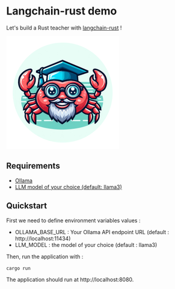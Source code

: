 # Langchain-rust demo

Let's build a Rust teacher with [langchain-rust](https://github.com/Abraxas-365/langchain-rust) !

![feris logo](./src/public/assets/img/ferris_teacher.png)

## Requirements

- [Ollama](https://ollama.com/)
- [LLM model of your choice (default: llama3)](https://ollama.com/library)

## Quickstart

First we need to define environment variables values :
- OLLAMA_BASE_URL : Your Ollama API endpoint URL (default : http://localhost:11434)
- LLM_MODEL : the model of your choice (default : llama3)

Then, run the application with :

```sh
cargo run
```

The application should run at http://localhost:8080.

